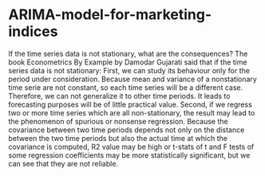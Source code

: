 # ARIMA-model-for-marketing-indices
If the time series data is not stationary, what are the consequences?
The book Econometrics By Example by Damodar Gujarati said that if the time series data is not stationary:
First, we can study its behaviour only for the period under consideration. Because mean and variance of a nonstationary time serie are not constant, so each time series will be a different case. Therefore, we can not generalize it to other time periods. It leads to forecasting purposes will be of little practical value.
Second, if we regress two or more time series which are all non-stationary, the result may lead to the phenomenon of spurious or nonsense regression. Because the covariance between two time periods depends not only on the distance between the two time periods but also the actual time at which the covariance is computed, R2 value may be high or t-stats of t and F tests of some regression coefficients may be more statistically significant, but we can see that they are not reliable.
